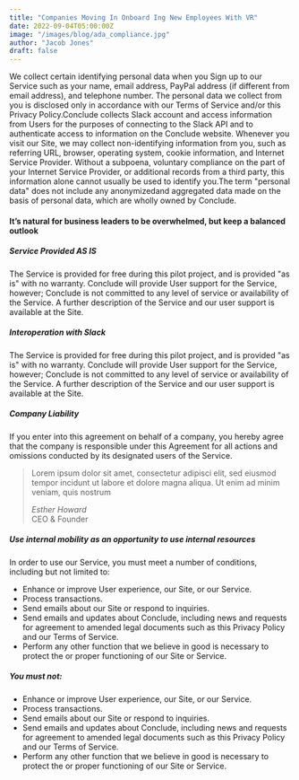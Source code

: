 ```yaml
---
title: "Companies Moving In Onboard Ing New Employees With VR"
date: 2022-09-04T05:00:00Z
image: "/images/blog/ada_compliance.jpg"
author: "Jacob Jones"
draft: false
---
```


We collect certain identifying personal data when you Sign up to our Service such as your name, email address, PayPal address (if different from email address), and telephone number. The personal data we collect from you is disclosed only in accordance with our Terms of Service and/or this Privacy Policy.Conclude collects Slack account and access information from Users for the purposes of connecting to the Slack API and to authenticate access to information on the Conclude website. Whenever you visit our Site, we may collect non-identifying information from you, such as referring URL, browser, operating system, cookie information, and Internet Service Provider. Without a subpoena, voluntary compliance on the part of your Internet Service Provider, or additional records from a third party, this information alone cannot usually be used to identify you.The term "personal data" does not include any anonymizedand aggregated data made on the basis of personal data, which are wholly owned by Conclude.

#### It’s natural for business leaders to be overwhelmed, but keep a balanced outlook

##### Service Provided AS IS

The Service is provided for free during this pilot project, and is provided "as is" with no warranty. Conclude will provide User support for the Service, however; Conclude is not committed to any level of service or availability of the Service. A further description of the Service and our user support is available at the Site.

##### Interoperation with Slack

The Service is provided for free during this pilot project, and is provided "as is" with no warranty. Conclude will provide User support for the Service, however; Conclude is not committed to any level of service or availability of the Service. A further description of the Service and our user support is available at the Site.

##### Company Liability

If you enter into this agreement on behalf of a company, you hereby agree that the company is responsible under this Agreement for all actions and omissions conducted by its designated users of the Service.

> Lorem ipsum dolor sit amet, consectetur adipisci elit, sed eiusmod tempor incidunt ut labore et dolore magna aliqua. Ut enim ad minim veniam, quis nostrum
>
> <cite>Esther Howard</cite><br> <span>CEO & Founder</span>

##### Use internal mobility as an opportunity to use internal resources

In order to use our Service, you must meet a number of conditions, including but not limited to:

- Enhance or improve User experience, our Site, or our Service.
- Process transactions.
- Send emails about our Site or respond to inquiries.
- Send emails and updates about Conclude, including news and requests for agreement to amended legal documents such as this Privacy Policy and our Terms of Service.
- Perform any other function that we believe in good is necessary to protect the or proper functioning of our Site or Service.

##### You must not:

- Enhance or improve User experience, our Site, or our Service.
- Process transactions.
- Send emails about our Site or respond to inquiries.
- Send emails and updates about Conclude, including news and requests for agreement to amended legal documents such as this Privacy Policy and our Terms of Service.
- Perform any other function that we believe in good is necessary to protect the or proper functioning of our Site or Service.
